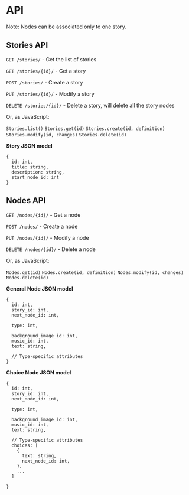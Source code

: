 # API

Note: Nodes can be associated only to one story.


## Stories API

`GET /stories/` - Get the list of stories

`GET /stories/{id}/` - Get a story

`POST /stories/` - Create a story

`PUT /stories/{id}/` - Modify a story

`DELETE /stories/{id}/` - Delete a story, will delete all the story nodes

Or, as JavaScript:

`Stories.list()`
`Stories.get(id)`
`Stories.create(id, definition)`
`Stories.modify(id, changes)`
`Stories.delete(id)`

**Story JSON model**

```
{
  id: int,
  title: string,
  description: string,
  start_node_id: int
}
```


## Nodes API

`GET /nodes/{id}/` - Get a node

`POST /nodes/` - Create a node

`PUT /nodes/{id}/` - Modify a node

`DELETE /nodes/{id}/` - Delete a node

Or, as JavaScript:

`Nodes.get(id)`
`Nodes.create(id, definition)`
`Nodes.modify(id, changes)`
`Nodes.delete(id)`

**General Node JSON model**

```
{
  id: int,
  story_id: int,
  next_node_id: int,
  
  type: int, 

  background_image_id: int,
  music_id: int,
  text: string,
  
  // Type-specific attributes
}
```


**Choice Node JSON model**

```
{
  id: int,
  story_id: int,
  next_node_id: int,
  
  type: int, 

  background_image_id: int,
  music_id: int,
  text: string,
  
  // Type-specific attributes
  choices: [
    { 
      text: string,
      next_node_id: int,
    },
    ...
  ]
  
}
```
